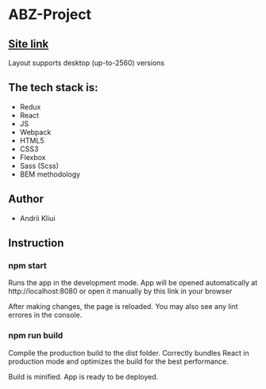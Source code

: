 <h1>ABZ-Project</h1>

<h2><a href="#">Site link</a></h2>

<p>Layout supports desktop (up-to-2560) versions</p>

<h2>The tech stack is:</h2>

<ul>
    <li>Redux</li>
    <li>React</li>
    <li>JS</li>
    <li>Webpack</li>
    <li>HTML5</li>
    <li>CSS3</li>
    <li>Flexbox</li>
    <li>Sass (Scss)</li>
    <li>BEM methodology</li>
</ul>

<h2>Author</h2>

<ul>
    <li>Andrii Kliui</li>
</ul>

<h2>Instruction</h2>
<h3>npm start</h3>
<p>Runs the app in the development mode.
App will be opened automatically at http://localhost:8080 or open it manually by this link in your browser</p>
<p>After making changes, the page is reloaded. 
You may also see any lint errores in the console.</p>
<h3>npm run build</h3>
<p>Compile the production build to the dist folder.
Correctly bundles React in production mode and optimizes the build for the best performance.</p>
<p>Build is minified.
App is ready to be deployed.</p>
